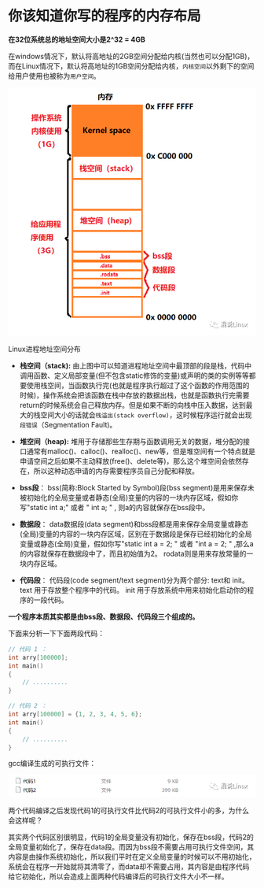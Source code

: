 # 你该知道你写的程序的内存布局

**在32位系统总的地址空间大小是2^32 = 4GB**

在windows情况下，默认将高地址的2GB空间分配给内核(当然也可以分配1GB)，而在Linux情况下，默认将高地址的1GB空间分配给内核，`内核空间`以外剩下的空间给用户使用也被称为`用户空间`。

![图片](你该知道你写的程序的内存布局.assets/640-1669734223444.png)

Linux进程地址空间分布

- **栈空间（stack):**
  由上图中可以知道进程地址空间中最顶部的段是栈，代码中调用函数、定义局部变量(但不包含static修饰的变量)或声明的类的实例等等都要使用栈空间，当函数执行完(也就是程序执行超过了这个函数的作用范围的时候)，操作系统会把该函数在栈中存放的数据出栈，也就是函数执行完需要return的时候系统会自己释放内存。但是如果不断的向栈中压入数据，达到最大的栈空间大小的话就会`栈溢出(stack overflow)`，这时候程序运行就会出现`段错误`（Segmentation Fault)。

- **堆空间（heap):**
  堆用于存储那些生存期与函数调用无关的数据，堆分配的接口通常有malloc()、calloc()、realloc()、new等，但是堆空间有一个特点就是申请空间之后如果不主动释放(free()、delete等)，那么这个堆空间会依然存在，所以这种动态申请的内存需要程序员自己分配和释放。

- **bss段**：
  bss(简称:Block Started by Symbol)段(bss segment)是用来保存未被初始化的全局变量或者静态(全局)变量的内容的一块内存区域，假如你写"static int a;" 或者 " int a; " , 则a的内容就保存在bss段中。

- **数据段**：
  data数据段(data segment)和bss段都是用来保存全局变量或静态(全局)变量的内容的一块内存区域，区别在于数据段是保存已经初始化的全局变量或静态(全局)变量，假如你写"static int a = 2; " 或者 "int a = 2; " ,那么a的内容就保存在数据段中了，而且初始值为2。
  rodata则是用来存放常量的一块内存区域。

- **代码段**：
  代码段(code segment/text segment)分为两个部分: text和 init。
  text 用于存放整个程序中的代码。
  init  用于存放系统中用来初始化启动你的程序的一段代码。

**一个程序本质其实都是由bss段、数据段、代码段三个组成的。**

下面来分析一下下面两段代码：

```c
// 代码 1 ：
int arry[100000];
int main()
{
    // ..........
}
```
```c
// 代码 2 ：
int arry[100000] = {1, 2, 3, 4, 5, 6};
int main()
{
    // ..........
}
```

gcc编译生成的可执行文件：

![图片](你该知道你写的程序的内存布局.assets/640-1669734264276.png)

两个代码编译之后发现代码1的可执行文件比代码2的可执行文件小的多，为什么会这样呢？

其实两个代码区别很明显，代码1的全局变量没有初始化，保存在bss段，代码2的全局变量初始化了，保存在data段。而因为bss段不需要占用可执行文件空间，其内容是由操作系统初始化，所以我们平时在定义全局变量的时候可以不用初始化，系统会在程序一开始就将其清零了，而data却不需要占用，其内容是由程序代码给它初始化，所以会造成上面两种代码编译后的可执行文件大小不一样。